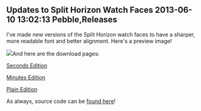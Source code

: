 Updates to Split Horizon Watch Faces
2013-06-10 13:02:13
Pebble,Releases
---

I've made new versions of the Split Horizon watch faces to have a sharper, more readable font and better alignment. Here's a preview image!

![](/assets/import/media/2013/06/sh-prev-2.png)And here are the download pages:

<a href="http://www.mypebblefaces.com/view?fID=3837&aName=Bonsitm&pageTitle=Split+Horizon%3A+Seconds+Edition&auID=3905">Seconds Edition</a>

<a href="http://www.mypebblefaces.com/view?fID=3841&aName=Bonsitm&pageTitle=Split+Horizon%3A+Minutes+Edition&auID=3905">Minutes Edition</a>

<a href="http://www.mypebblefaces.com/view?fID=3843&aName=Bonsitm&pageTitle=Split+Horizon%3A+Plain+Edition&auID=3905">Plain Edition</a>

As always, source code can be <a title="Source!" href="https://www.dropbox.com/s/4odorffmdnb00yg/Split%20Horizon%20Source%20and%20Bundle%20v2.zip">found here</a>!
